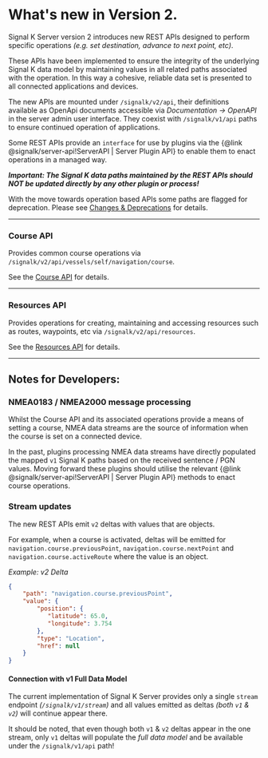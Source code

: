 # What's new in Version 2.

Signal K Server version 2 introduces new REST APIs designed to perform specific operations _(e.g. set destination, advance to next point, etc)_.

These APIs have been implemented to ensure the integrity of the underlying Signal K data model by maintaining values in all related paths associated with the operation. In this way a cohesive, reliable data set is presented to all connected applications and devices.

The new APIs are mounted under `/signalk/v2/api`, their definitions available as OpenApi documents accessible via _Documentation -> OpenAPI_ in the server admin user interface. They coexist with `/signalk/v1/api` paths to ensure continued operation of applications.

Some REST APIs provide an `interface` for use by plugins via the {@link @signalk/server-api!ServerAPI | Server Plugin API} to enable them to enact operations in a managed way.

_**Important: The Signal K data paths maintained by the REST APIs should NOT be updated directly by any other plugin or process!**_

With the move towards operation based APIs some paths are flagged for deprecation. Please see [Changes & Deprecations](./breaking_changes.md) for details.

---

### Course API

Provides common course operations via `/signalk/v2/api/vessels/self/navigation/course`.

See the [Course API](./develop/rest-api/course_api.md) for details.

---

### Resources API

Provides operations for creating, maintaining and accessing resources such as routes, waypoints, etc via `/signalk/v2/api/resources`.

See the [Resources API](./develop/rest-api/resources_api.md) for details.

---

## Notes for Developers:

### NMEA0183 / NMEA2000 message processing

Whilst the Course API and its associated operations provide a means of setting a course, NMEA data streams are the source of information when the course is set on a connected device.

In the past, plugins processing NMEA data streams have directly populated the mapped `v1` Signal K paths based on the received sentence / PGN values. Moving forward these plugins should utilise the relevant {@link @signalk/server-api!ServerAPI | Server Plugin API} methods to enact course operations.

### Stream updates

The new REST APIs emit `v2` deltas with values that are objects.

For example, when a course is activated, deltas will be emitted for `navigation.course.previousPoint`, `navigation.course.nextPoint` and `navigation.course.activeRoute` where the value is an object.

_Example: v2 Delta_

```JSON
{
    "path": "navigation.course.previousPoint",
    "value": {
        "position": {
           "latitude": 65.0,
           "longitude": 3.754
        },
        "type": "Location",
        "href": null
    }
}
```

#### Connection with v1 Full Data Model

The current implementation of Signal K Server provides only a single `stream` endpoint _(`/signalk/v1/stream`)_ and all values emitted as deltas _(both `v1` & `v2`)_ will continue appear there.

It should be noted, that even though both `v1` & `v2` deltas appear in the one stream, only `v1` deltas will populate the _full data model_ and be available under the `/signalk/v1/api` path!
